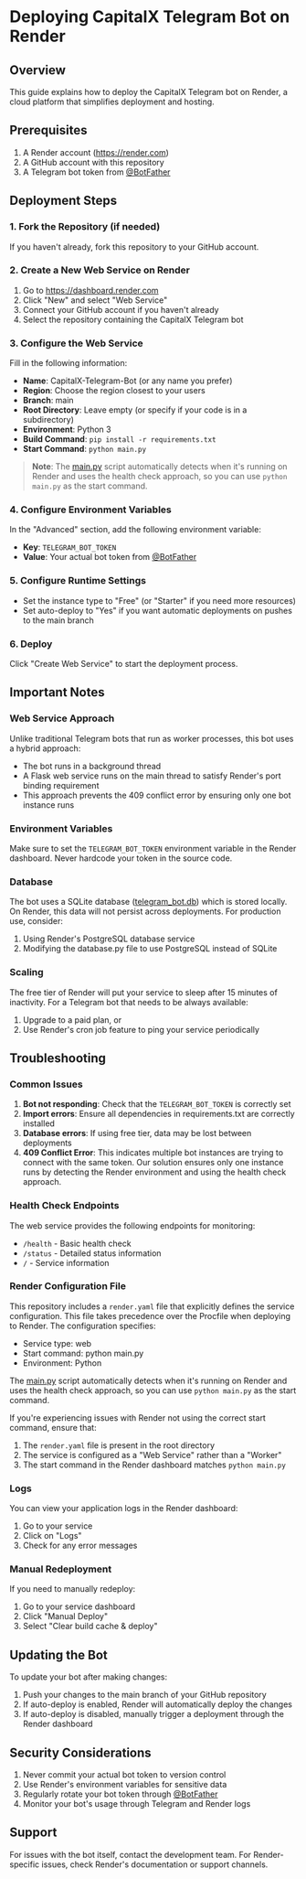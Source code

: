 # Deploying CapitalX Telegram Bot on Render

## Overview
This guide explains how to deploy the CapitalX Telegram bot on Render, a cloud platform that simplifies deployment and hosting.

## Prerequisites
1. A Render account (https://render.com)
2. A GitHub account with this repository
3. A Telegram bot token from [@BotFather](https://t.me/BotFather)

## Deployment Steps

### 1. Fork the Repository (if needed)
If you haven't already, fork this repository to your GitHub account.

### 2. Create a New Web Service on Render
1. Go to https://dashboard.render.com
2. Click "New" and select "Web Service"
3. Connect your GitHub account if you haven't already
4. Select the repository containing the CapitalX Telegram bot

### 3. Configure the Web Service
Fill in the following information:
- **Name**: CapitalX-Telegram-Bot (or any name you prefer)
- **Region**: Choose the region closest to your users
- **Branch**: main
- **Root Directory**: Leave empty (or specify if your code is in a subdirectory)
- **Environment**: Python 3
- **Build Command**: `pip install -r requirements.txt`
- **Start Command**: `python main.py`

> **Note**: The [main.py](file:///c:\Users\money\HustleProjects\BevanTheDev\Telegrambot\main.py) script automatically detects when it's running on Render and uses the health check approach, so you can use `python main.py` as the start command.

### 4. Configure Environment Variables
In the "Advanced" section, add the following environment variable:
- **Key**: `TELEGRAM_BOT_TOKEN`
- **Value**: Your actual bot token from [@BotFather](https://t.me/BotFather)

### 5. Configure Runtime Settings
- Set the instance type to "Free" (or "Starter" if you need more resources)
- Set auto-deploy to "Yes" if you want automatic deployments on pushes to the main branch

### 6. Deploy
Click "Create Web Service" to start the deployment process.

## Important Notes

### Web Service Approach
Unlike traditional Telegram bots that run as worker processes, this bot uses a hybrid approach:
- The bot runs in a background thread
- A Flask web service runs on the main thread to satisfy Render's port binding requirement
- This approach prevents the 409 conflict error by ensuring only one bot instance runs

### Environment Variables
Make sure to set the `TELEGRAM_BOT_TOKEN` environment variable in the Render dashboard. Never hardcode your token in the source code.

### Database
The bot uses a SQLite database ([telegram_bot.db](file:///c:\Users\money\HustleProjects\BevanTheDev\Telegrambot\telegram_bot.db)) which is stored locally. On Render, this data will not persist across deployments. For production use, consider:
1. Using Render's PostgreSQL database service
2. Modifying the database.py file to use PostgreSQL instead of SQLite

### Scaling
The free tier of Render will put your service to sleep after 15 minutes of inactivity. For a Telegram bot that needs to be always available:
1. Upgrade to a paid plan, or
2. Use Render's cron job feature to ping your service periodically

## Troubleshooting

### Common Issues
1. **Bot not responding**: Check that the `TELEGRAM_BOT_TOKEN` is correctly set
2. **Import errors**: Ensure all dependencies in requirements.txt are correctly installed
3. **Database errors**: If using free tier, data may be lost between deployments
4. **409 Conflict Error**: This indicates multiple bot instances are trying to connect with the same token. Our solution ensures only one instance runs by detecting the Render environment and using the health check approach.

### Health Check Endpoints
The web service provides the following endpoints for monitoring:
- `/health` - Basic health check
- `/status` - Detailed status information
- `/` - Service information

### Render Configuration File
This repository includes a `render.yaml` file that explicitly defines the service configuration. This file takes precedence over the Procfile when deploying to Render. The configuration specifies:
- Service type: web
- Start command: python main.py
- Environment: Python

The [main.py](file:///c:\Users\money\HustleProjects\BevanTheDev\Telegrambot\main.py) script automatically detects when it's running on Render and uses the health check approach, so you can use `python main.py` as the start command.

If you're experiencing issues with Render not using the correct start command, ensure that:
1. The `render.yaml` file is present in the root directory
2. The service is configured as a "Web Service" rather than a "Worker"
3. The start command in the Render dashboard matches `python main.py`

### Logs
You can view your application logs in the Render dashboard:
1. Go to your service
2. Click on "Logs"
3. Check for any error messages

### Manual Redeployment
If you need to manually redeploy:
1. Go to your service dashboard
2. Click "Manual Deploy"
3. Select "Clear build cache & deploy"

## Updating the Bot
To update your bot after making changes:
1. Push your changes to the main branch of your GitHub repository
2. If auto-deploy is enabled, Render will automatically deploy the changes
3. If auto-deploy is disabled, manually trigger a deployment through the Render dashboard

## Security Considerations
1. Never commit your actual bot token to version control
2. Use Render's environment variables for sensitive data
3. Regularly rotate your bot token through [@BotFather](https://t.me/BotFather)
4. Monitor your bot's usage through Telegram and Render logs

## Support
For issues with the bot itself, contact the development team.
For Render-specific issues, check Render's documentation or support channels.